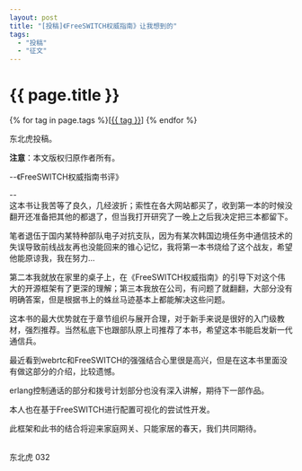 ```yaml
---
layout: post
title: "[投稿]《FreeSWITCH权威指南》让我想到的"
tags:
  - "投稿"
  - "征文"
---
```


# {{ page.title }}

<div class="tags">
{% for tag in page.tags %}[<a class="tag" href="/tags.html#{{ tag }}">{{ tag }}</a>] {% endfor %}
</div>

东北虎投稿。

**注意**：本文版权归原作者所有。

--《FreeSWITCH权威指南书评》

--
<br />
这本书让我苦等了良久，几经波折；索性在各大网站都买了，收到第一本的时候没翻开还准备把其他的都退了，但当我打开研究了一晚上之后我决定把三本都留下。

笔者退伍于国内某特种部队电子对抗支队，因为有某次韩国边境任务中通信技术的失误导致前线战友再也没能回来的锥心记忆，我将第一本书烧给了这个战友，希望他能原谅我，我在努力...

第二本我就放在家里的桌子上，在《FreeSWITCH权威指南》的引导下对这个伟大的开源框架有了更深的理解；第三本我放在公司，有问题了就翻翻，大部分没有明确答案，但是根据书上的蛛丝马迹基本上都能解决这些问题。

这本书的最大优势就在于章节组织与展开合理，对于新手来说是很好的入门级教材，强烈推荐。当然私底下也跟部队原上司推荐了本书，希望这本书能启发新一代通信兵。

最近看到webrtc和FreeSWITCH的强强结合心里很是高兴，但是在这本书里面没有做这部分的介绍，比较遗憾。

erlang控制通话的部分和拨号计划部分也没有深入讲解，期待下一部作品。

本人也在基于FreeSWITCH进行配置可视化的尝试性开发。

此框架和此书的结合将迎来家庭网关、只能家居的春天，我们共同期待。

<br />
东北虎	032
